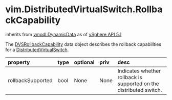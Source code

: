 vim.DistributedVirtualSwitch.RollbackCapability
===============================================
inherits from [vmodl.DynamicData](docs/vmodl.DynamicData.md)
as of [vSphere API 5.1](vim.version.md#vim.version.version8)


The <a href="vim.DistributedVirtualSwitch.RollbackCapability.md">DVSRollbackCapability</a> data object   describes the rollback capabilities for a <a href="vim.DistributedVirtualSwitch.md">DistributedVirtualSwitch</a>.

| property | type | optional | priv | desc |
|:---------|:-----|:---------|:-----|:-----|
| rollbackSupported | bool | None | None | Indicates whether rollback is supported on the distributed switch. |


